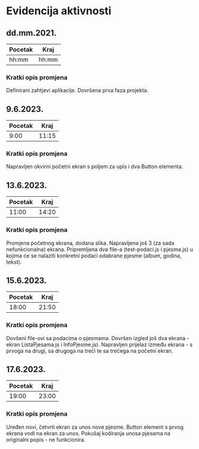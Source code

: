 # Evidencija aktivnosti
## dd.mm.2021.
Pocetak | Kraj
------- | ----
hh:mm   | hh:mm
### Kratki opis promjena
Definirani zahtjevi aplikacije.
Dovršena prva faza projekta.

## 9.6.2023.
Pocetak | Kraj
------- | ----
9:00   | 11:15
### Kratki opis promjena
Napravljen okvirni početni ekran s poljem za upis i dva Button elementa.

## 13.6.2023.
Pocetak | Kraj
------- | ----
11:00   | 14:20
### Kratki opis promjena
Promjena početnog ekrana, dodana slika.
Napravljena još 3 (za sada nefunkcionalna) ekrana.
Pripremljena dva file-a (test-podaci.js i pjesma.js) u kojima će se nalaziti konkretni podaci odabrane pjesme (album, godina, tekst).

## 15.6.2023.
Pocetak | Kraj
------- | ----
18:00   | 21:50
### Kratki opis promjena
Dovšeni file-ovi sa podacima o pjesmama.
Dovršen izgled još dva ekrana - ekran ListaPjesama.js i InfoPjesme.js).
Napravljen prijelaz između ekrana - s prvoga na drugi, sa drugoga na treći te sa trećega na početni ekran.

## 17.6.2023.
Pocetak | Kraj
------- | ----
19:00   | 23:00
### Kratki opis promjena
Uređen novi, četvrti ekran za unos nove pjesme.
Button element s prvog ekrana vodi na ekran za unos.
Pokušaj kodiranja unosa pjesama na originalni popis - ne funkcionira.


